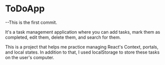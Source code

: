 # ToDoApp

--This is the first commit.

It's a task management application where you can add tasks, mark them as completed, edit them, delete them, and search for them.

This is a project that helps me practice managing React's Context, portals, and local states. In addition to that, I used localStorage to store these tasks on the user's computer.
